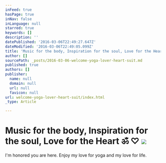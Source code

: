 ```yaml
---
inFeed: true
hasPage: true
inNav: false
inLanguage: null
starred: true
keywords: []
description: ''
datePublished: '2016-03-06T22:49:27.647Z'
dateModified: '2016-03-06T22:49:05.099Z'
title: 'Music for the body, Inspiration for the soul, Love for the Heart ॐ ♡ '
author: []
sourcePath: _posts/2016-03-06-welcome-yoga-lover-heart-suit.md
published: true
authors: []
publisher:
  name: null
  domain: null
  url: null
  favicon: null
url: welcome-yoga-lover-heart-suit/index.html
_type: Article

---
```

# Music for the body, Inspiration for the soul, Love for the Heart ॐ ♡ ![](https://s3-us-west-2.amazonaws.com/the-grid-img/p/18fb6303c1e0ff9b84655ae2c925ada09f2c90ee.jpg)

I'm honored you are here. Enjoy my love for yoga and my love for life.